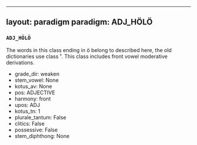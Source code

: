 
---
layout: paradigm
paradigm: ADJ_HÖLÖ
---
### ` ADJ_HÖLÖ `

The words in this class ending in ö belong to described here, the old dictionaries use class ¹. This class includes front vowel moderative derivations.
* grade_dir: weaken
* stem_vowel: None
* kotus_av: None
* pos: ADJECTIVE
* harmony: front
* upos: ADJ
* kotus_tn: 1
* plurale_tantum: False
* clitics: False
* possessive: False
* stem_diphthong: None

